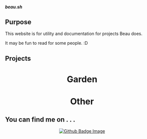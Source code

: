 <h5>beau.sh</h5>

## Purpose 

This website is for utility and documentation for projects Beau does. 

It may be fun to read for some people. :D 

## Projects 

<div align="center">
  <h1 width="100%">Garden</h1>
  <h1 width="100%">Other</h1>
</div>

<figure class="rainbow bands"></figure>

<h2>You can find me on . . . </h2>
<div align="center">
  <p><a href="https://github.com/BeauBouchard/"><img src="https://img.shields.io/badge/Github-FFFFFF.svg?logo=github&logoColor=blue" alt="Github Badge Image" /></a></p>
</div>
